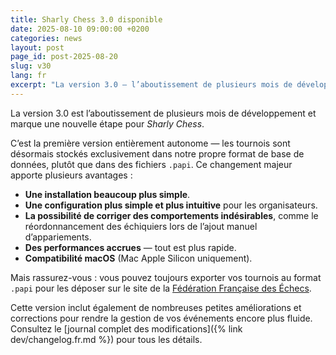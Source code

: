```yaml
---
title: Sharly Chess 3.0 disponible
date: 2025-08-10 09:00:00 +0200
categories: news
layout: post
page_id: post-2025-08-20
slug: v30
lang: fr
excerpt: "La version 3.0 — l’aboutissement de plusieurs mois de développement — apporte l’autonomie complète vis-à-vis du format .papi, la compatibilité macOS, une configuration simplifiée et de nettes améliorations de performances."
---
```


La version 3.0 est l’aboutissement de plusieurs mois de développement et marque une nouvelle étape pour _Sharly Chess_.

C’est la première version entièrement autonome — les tournois sont désormais stockés exclusivement dans notre propre format de base de données, plutôt que dans des fichiers `.papi`.
Ce changement majeur apporte plusieurs avantages :

- **Une installation beaucoup plus simple**.
- **Une configuration plus simple et plus intuitive** pour les organisateurs.
- **La possibilité de corriger des comportements indésirables**, comme le réordonnancement des échiquiers lors de l’ajout manuel d’appariements.
- **Des performances accrues** — tout est plus rapide.
- **Compatibilité macOS** (Mac Apple Silicon uniquement).

Mais rassurez-vous : vous pouvez toujours exporter vos tournois au format `.papi` pour les déposer sur le site de la [Fédération Française des Échecs](https://www.echecs.asso.fr).

Cette version inclut également de nombreuses petites améliorations et corrections pour rendre la gestion de vos événements encore plus fluide.
Consultez le [journal complet des modifications]({% link dev/changelog.fr.md %}) pour tous les détails.
